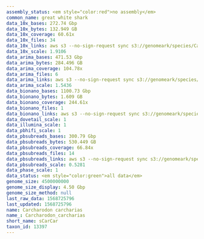 ```yaml
---
assembly_status: <em style="color:red">no assembly</em>
common_name: great white shark
data_10x_bases: 272.74 Gbp
data_10x_bytes: 132.949 GB
data_10x_coverage: 60.61x
data_10x_files: 34
data_10x_links: aws s3 --no-sign-request sync s3://genomeark/species/Carcharodon_carcharias/sCarCar2/genomic_data/10x/ .<br>
data_10x_scale: 1.9106
data_arima_bases: 471.53 Gbp
data_arima_bytes: 284.496 GB
data_arima_coverage: 104.78x
data_arima_files: 6
data_arima_links: aws s3 --no-sign-request sync s3://genomeark/species/Carcharodon_carcharias/sCarCar2/genomic_data/arima/ .<br>
data_arima_scale: 1.5436
data_bionano_bases: 1100.73 Gbp
data_bionano_bytes: 1.609 GB
data_bionano_coverage: 244.61x
data_bionano_files: 1
data_bionano_links: aws s3 --no-sign-request sync s3://genomeark/species/Carcharodon_carcharias/sCarCar2/genomic_data/bionano/ .<br>
data_dovetail_scale: 1
data_illumina_scale: 1
data_pbhifi_scale: 1
data_pbsubreads_bases: 300.79 Gbp
data_pbsubreads_bytes: 530.449 GB
data_pbsubreads_coverage: 66.84x
data_pbsubreads_files: 14
data_pbsubreads_links: aws s3 --no-sign-request sync s3://genomeark/species/Carcharodon_carcharias/sCarCar2/genomic_data/pacbio/ . --exclude "*ccs.bam*"<br>
data_pbsubreads_scale: 0.5281
data_phase_scale: 1
data_status: <em style="color:green">all data</em>
genome_size: 4500000000
genome_size_display: 4.50 Gbp
genome_size_method: null
last_raw_data: 1568725796
last_updated: 1568725796
name: Carcharodon carcharias
name_: Carcharodon_carcharias
short_name: sCarCar
taxon_id: 13397
---
```

